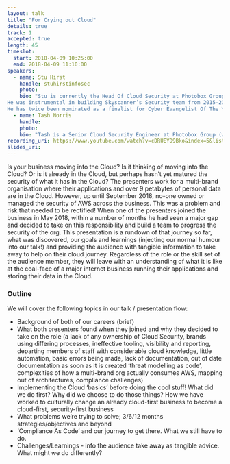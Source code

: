 ```yaml
---
layout: talk
title: "For Crying out Cloud"
details: true
track: 1
accepted: true
length: 45
timeslot:
  start: 2018-04-09 10:25:00
  end: 2018-04-09 11:10:00
speakers: 
  - name: Stu Hirst
    handle: stuhirstinfosec
    photo: 
    bio: "Stu is currently the Head Of Cloud Security at Photobox Group (which includes Moonpig, PosterXXL in Munich, Greetz! and Hofmann).
He was instrumental in building Skyscanner’s Security team from 2015-2017, having led them to the final of SC Magazine’s Security Team Of The Year 2017. He has previously worked in security at The Trainline and was part of the Cyber Leadership Team at Capital One UK.
He has twice been nominated as a finalist for Cyber Evangelist Of The Year at the Scottish Cyber Awards and runs one of Scotland’s leading Tech Meet Ups; Security Scotland. Stu has appeared at numerous leading Security events such as InfoSec Europe, Cloud Expo Europe and Future Of Cyber Security."
  - name: Tash Norris
    handle: 
    photo: 
    bio: "Tash is a Senior Cloud Security Engineer at Photobox Group (which includes Moonpig, PosterXXL in Munich, Greetz! and Hofmann). She is currently building tools and processes to automate all the things/ make the Cloud more secure. Previously Tash was a threat modelling engineer in financial services, she continues to contribute to threat modelling projects and resources via OWASP and other community events.<br>Tash is also on the review panel for DevSecCon, an OWASP contributor and an avid advocate for Women in Tech/Cyber, appearing at various tech and security events and meet-ups to talk about both technical and behavioural topics."
recording_uri: https://www.youtube.com/watch?v=cDRUEYD9Bko&index=5&list=PL8N5HiRDvZ-f063NRSyVm4gEycdI54ZXD&t=0s
slides_uri: 
---
```


Is your business moving into the Cloud?
Is it thinking of moving into the Cloud?
Or is it already in the Cloud, but perhaps hasn’t yet matured the security of what it has in the Cloud?
The presenters work for a multi-brand organisation where their applications and over 9 petabytes of personal data are in the Cloud.
However, up until September 2018, no-one owned or managed the security of AWS across the business.
This was a problem and risk that needed to be rectified! 
When one of the presenters joined the business in May 2018, within a number of months he had seen a major gap and decided to take on this responsibility and build a team to progress the security of the org. 
This presentation is a rundown of that journey so far, what was discovered, our goals and learnings (injecting our normal humour into our talk!) and providing the audience with tangible information to take away to help on their cloud journey.
Regardless of the role or the skill set of the audience member, they will leave with an understanding of what it is like at the coal-face of a major internet business running their applications and storing their data in the Cloud.

### Outline
We will cover the following topics in our talk / presentation flow:
* Background of both of our careers (brief)
* What both presenters found when they joined and why they decided to take on the role (a lack of any ownership of Cloud Security, brands using differing processes, ineffective tooling, visibility and reporting, departing members of staff with considerable cloud knowledge, little automation, basic errors being made, lack of documentation, out of date documentation as soon as it is created ‘threat modelling as code’, complexities of how a multi-brand org actually consumes AWS, mapping out of architectures, compliance challenges)
* Implementing the Cloud ‘basics’ before doing the cool stuff! What did we do first? Why did we choose to do those things? How we have worked to culturally change an already cloud-first business to become a cloud-first, security-first business
* What problems we’re trying to solve; 3/6/12 months strategies/objectives and beyond
* ‘Compliance As Code’ and our journey to get there. What we still have to do.
* Challenges/Learnings - info the audience take away as tangible advice. What might we do differently? 
